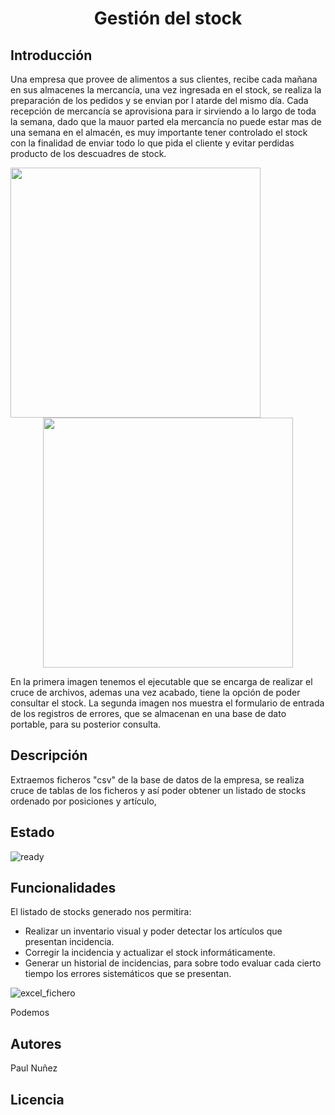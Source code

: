 # <h1 align="center"> Gestión del stock </h1>

## Introducción

Una empresa que provee de alimentos a sus clientes, recibe cada mañana en sus almacenes la mercancía, una vez ingresada en el stock, se realiza la preparación de los pedidos y se envian por l atarde del mismo día.
Cada recepción de mercancía se aprovisiona para ir sirviendo a lo largo de toda la semana, dado que la mauor parted ela mercancía no puede estar mas de una semana en el almacén, es muy importante tener controlado el stock con la finalidad de enviar todo lo que pida el cliente y evitar perdidas producto de los descuadres de stock.

<img align="left" width="400" height="400" src="https://github.com/Paul243654/Inventario/assets/112754073/c9e3c0c5-e10f-4881-b360-08387d635cf8">

<p align="center">
  <img width="400" height="400" src="https://github.com/Paul243654/Inventario/assets/112754073/feed961d-909c-4eed-9816-7a5b107ce92f">   
</p>



En la primera imagen tenemos el ejecutable que se encarga de realizar el cruce de archivos, ademas una vez acabado, tiene la opción de poder consultar el stock.
La segunda imagen nos muestra el formulario de entrada de los registros de errores, que se almacenan en una base de dato portable, para su posterior consulta.


## Descripción

Extraemos ficheros "csv" de la base de datos de la empresa, se realiza cruce de tablas de los ficheros y así poder obtener un listado de stocks ordenado por posiciones y artículo,

## Estado

![ready](https://github.com/Paul243654/Inventario/assets/112754073/5c545ff9-e225-48bb-9cbb-b6ad6300ea7f)


## Funcionalidades

El listado de stocks generado nos permitira:
- Realizar un inventario visual y poder detectar los artículos que presentan incidencia.
- Corregir la incidencia y actualizar el stock informáticamente.
- Generar un historial de incidencias, para sobre todo evaluar cada cierto tiempo los errores sistemáticos que se presentan.
  

![excel_fichero](https://github.com/Paul243654/Inventario/assets/112754073/055bf3cf-a77e-424e-b45a-d39e0c2daaf5)


Podemos

## Autores

Paul Nuñez

## Licencia
